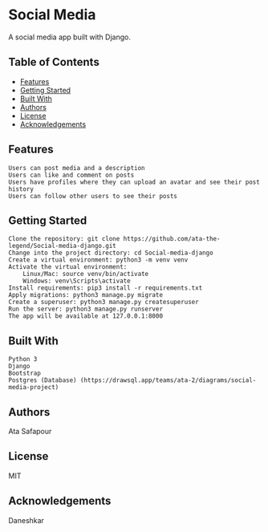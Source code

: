 # Social Media

A social media app built with Django.

## Table of Contents

- [Features](#features)
- [Getting Started](#getting-started)
- [Built With](#built-with)
- [Authors](#authors)
- [License](#license)
- [Acknowledgements](#acknowledgements)


## Features

    Users can post media and a description
    Users can like and comment on posts
    Users have profiles where they can upload an avatar and see their post history
    Users can follow other users to see their posts

## Getting Started

    Clone the repository: git clone https://github.com/ata-the-legend/Social-media-django.git
    Change into the project directory: cd Social-media-django
    Create a virtual environment: python3 -m venv venv
    Activate the virtual environment:
        Linux/Mac: source venv/bin/activate
        Windows: venv\Scripts\activate
    Install requirements: pip3 install -r requirements.txt
    Apply migrations: python3 manage.py migrate
    Create a superuser: python3 manage.py createsuperuser
    Run the server: python3 manage.py runserver
    The app will be available at 127.0.0.1:8000

## Built With

    Python 3
    Django
    Bootstrap
    Postgres (Database) (https://drawsql.app/teams/ata-2/diagrams/social-media-project)

## Authors

Ata Safapour
## License

MIT
## Acknowledgements

Daneshkar

